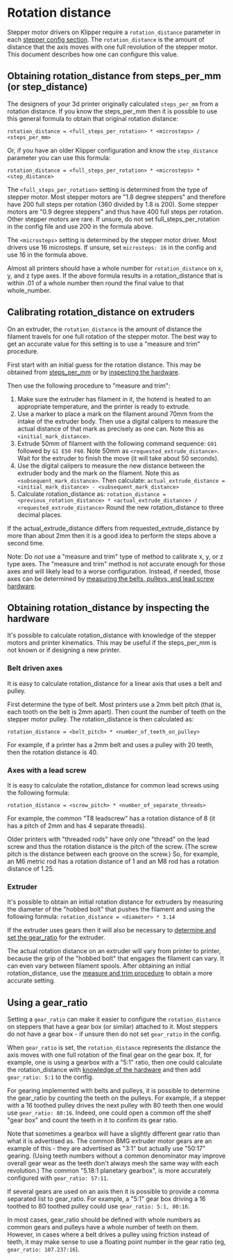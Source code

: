 # Rotation distance

Stepper motor drivers on Klipper require a `rotation_distance` parameter in each
[stepper config section](Config_Reference.md#stepper). The `rotation_distance`
is the amount of distance that the axis moves with one full revolution of the
stepper motor. This document describes how one can configure this value.

## Obtaining rotation_distance from steps_per_mm (or step_distance)

The designers of your 3d printer originally calculated `steps_per_mm` from a
rotation distance. If you know the steps_per_mm then it is possible to use this
general formula to obtain that original rotation distance:

```
rotation_distance = <full_steps_per_rotation> * <microsteps> / <steps_per_mm>
```

Or, if you have an older Klipper configuration and know the `step_distance`
parameter you can use this formula:

```
rotation_distance = <full_steps_per_rotation> * <microsteps> * <step_distance>
```

The `<full_steps_per_rotation>` setting is determined from the type of stepper
motor. Most stepper motors are "1.8 degree steppers" and therefore have 200 full
steps per rotation (360 divided by 1.8 is 200). Some stepper motors are "0.9
degree steppers" and thus have 400 full steps per rotation. Other stepper motors
are rare. If unsure, do not set full_steps_per_rotation in the config file and
use 200 in the formula above.

The `<microsteps>` setting is determined by the stepper motor driver. Most
drivers use 16 microsteps. If unsure, set `microsteps: 16` in the config and use
16 in the formula above.

Almost all printers should have a whole number for `rotation_distance` on x, y,
and z type axes. If the above formula results in a rotation_distance that is
within .01 of a whole number then round the final value to that whole_number.

## Calibrating rotation_distance on extruders

On an extruder, the `rotation_distance` is the amount of distance the filament
travels for one full rotation of the stepper motor. The best way to get an
accurate value for this setting is to use a "measure and trim" procedure.

First start with an initial guess for the rotation distance. This may be
obtained from
[steps_per_mm](#obtaining-rotation_distance-from-steps_per_mm-or-step_distance)
or by [inspecting the hardware](#extruder).

Then use the following procedure to "measure and trim":

1. Make sure the extruder has filament in it, the hotend is heated to an
   appropriate temperature, and the printer is ready to extrude.
2. Use a marker to place a mark on the filament around 70mm from the intake of
   the extruder body. Then use a digital calipers to measure the actual distance
   of that mark as precisely as one can. Note this as `<initial_mark_distance>`.
3. Extrude 50mm of filament with the following command sequence: `G91` followed
   by `G1 E50 F60`. Note 50mm as `<requested_extrude_distance>`. Wait for the
   extruder to finish the move (it will take about 50 seconds).
4. Use the digital calipers to measure the new distance between the extruder
   body and the mark on the filament. Note this as `<subsequent_mark_distance>`.
   Then calculate:
   `actual_extrude_distance = <initial_mark_distance> - <subsequent_mark_distance>`
5. Calculate rotation_distance as:
   `rotation_distance = <previous_rotation_distance> * <actual_extrude_distance> / <requested_extrude_distance>`
   Round the new rotation_distance to three decimal places.

If the actual_extrude_distance differs from requested_extrude_distance by more
than about 2mm then it is a good idea to perform the steps above a second time.

Note: Do *not* use a "measure and trim" type of method to calibrate x, y, or z
type axes. The "measure and trim" method is not accurate enough for those axes
and will likely lead to a worse configuration. Instead, if needed, those axes
can be determined by
[measuring the belts, pulleys, and lead screw hardware](#obtaining-rotation_distance-by-inspecting-the-hardware).

## Obtaining rotation_distance by inspecting the hardware

It's possible to calculate rotation_distance with knowledge of the stepper
motors and printer kinematics. This may be useful if the steps_per_mm is not
known or if designing a new printer.

### Belt driven axes

It is easy to calculate rotation_distance for a linear axis that uses a belt and
pulley.

First determine the type of belt. Most printers use a 2mm belt pitch (that is,
each tooth on the belt is 2mm apart). Then count the number of teeth on the
stepper motor pulley. The rotation_distance is then calculated as:

```
rotation_distance = <belt_pitch> * <number_of_teeth_on_pulley>
```

For example, if a printer has a 2mm belt and uses a pulley with 20 teeth, then
the rotation distance is 40.

### Axes with a lead screw

It is easy to calculate the rotation_distance for common lead screws using the
following formula:

```
rotation_distance = <screw_pitch> * <number_of_separate_threads>
```

For example, the common "T8 leadscrew" has a rotation distance of 8 (it has a
pitch of 2mm and has 4 separate threads).

Older printers with "threaded rods" have only one "thread" on the lead screw and
thus the rotation distance is the pitch of the screw. (The screw pitch is the
distance between each groove on the screw.) So, for example, an M6 metric rod
has a rotation distance of 1 and an M8 rod has a rotation distance of 1.25.

### Extruder

It's possible to obtain an initial rotation distance for extruders by measuring
the diameter of the "hobbed bolt" that pushes the filament and using the
following formula: `rotation_distance = <diameter> * 3.14`

If the extruder uses gears then it will also be necessary to
[determine and set the gear_ratio](#using-a-gear_ratio) for the extruder.

The actual rotation distance on an extruder will vary from printer to printer,
because the grip of the "hobbed bolt" that engages the filament can vary. It can
even vary between filament spools. After obtaining an initial rotation_distance,
use the
[measure and trim procedure](#calibrating-rotation_distance-on-extruders) to
obtain a more accurate setting.

## Using a gear_ratio

Setting a `gear_ratio` can make it easier to configure the `rotation_distance`
on steppers that have a gear box (or similar) attached to it. Most steppers do
not have a gear box - if unsure then do not set `gear_ratio` in the config.

When `gear_ratio` is set, the `rotation_distance` represents the distance the
axis moves with one full rotation of the final gear on the gear box. If, for
example, one is using a gearbox with a "5:1" ratio, then one could calculate the
rotation_distance with
[knowledge of the hardware](#obtaining-rotation_distance-by-inspecting-the-hardware)
and then add `gear_ratio: 5:1` to the config.

For gearing implemented with belts and pulleys, it is possible to determine the
gear_ratio by counting the teeth on the pulleys. For example, if a stepper with
a 16 toothed pulley drives the next pulley with 80 teeth then one would use
`gear_ratio: 80:16`. Indeed, one could open a common off the shelf "gear box"
and count the teeth in it to confirm its gear ratio.

Note that sometimes a gearbox will have a slightly different gear ratio than
what it is advertised as. The common BMG extruder motor gears are an example of
this - they are advertised as "3:1" but actually use "50:17" gearing. (Using
teeth numbers without a common denominator may improve overall gear wear as the
teeth don't always mesh the same way with each revolution.) The common "5.18:1
planetary gearbox", is more accurately configured with `gear_ratio: 57:11`.

If several gears are used on an axis then it is possible to provide a comma
separated list to gear_ratio. For example, a "5:1" gear box driving a 16 toothed
to 80 toothed pulley could use `gear_ratio: 5:1, 80:16`.

In most cases, gear_ratio should be defined with whole numbers as common gears
and pulleys have a whole number of teeth on them. However, in cases where a belt
drives a pulley using friction instead of teeth, it may make sense to use a
floating point number in the gear ratio (eg, `gear_ratio: 107.237:16`).
